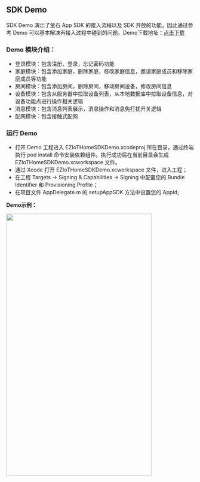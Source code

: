 ## SDK Demo
SDK Demo 演示了萤石 App SDK 的接入流程以及 SDK 开放的功能，因此通过参考 Demo 可以基本解决再接入过程中碰到的问题。Demo下载地址：[点击下载](https://github.com/Ezviz-OpenBiz/EZIoT-HomeSDK-iOS-Demo)

### Demo 模块介绍：

* 登录模块：包含注册，登录，忘记密码功能
* 家庭模块：包含添加家庭，删除家庭，修改家庭信息，邀请家庭成员和移除家庭成员等功能
* 房间模块：包含添加房间，删除房间，移动房间设备，修改房间信息
* 设备模块：包含从服务器中拉取设备列表，从本地数据库中拉取设备信息，对设备功能点进行操作相关逻辑
* 消息模块：包含消息列表展示，消息操作和消息免打扰开关逻辑
* 配网模块：包含接触式配网  

### 运行 Demo
* 打开 Demo 工程进入 EZIoTHomeSDKDemo.xcodeproj 所在目录，通过终端执行 pod install 命令安装依赖组件。执行成功后在当前目录会生成 EZIoTHomeSDKDemo.xcworkspace 文件。
* 通过 Xcode 打开 EZIoTHomeSDKDemo.xcworkspace 文件，进入工程；
* 在工程 Targets -> Signing & Capabilities -> Signing 中配置您的 Bundle Identifier 和 Provisioning Profile；
* 在项目文件 AppDelegate.m 的 setupAppSDK 方法中设置您的 AppId;
  
**Demo示例：**  

<img src="https://resource.eziot.com/group1/M00/00/81/CtwQE2GbMFiAeuoaAABfnCDPi5s050.PNG" width = "389px" height = "700px"  />